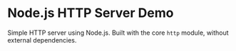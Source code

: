 # Node.js HTTP Server Demo

Simple HTTP server using Node.js. Built with the core `http` module, without external dependencies.
